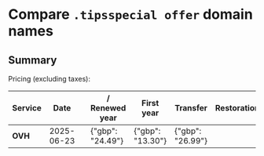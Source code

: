 # Compare `.tipsspecial offer` domain names

## Summary

Pricing (excluding taxes):

| Service | Date |  | / Renewed year | First year | Transfer | Restoration |
|--|--|--|--|--|--|--|
| **OVH** | 2025-06-23 |  | {"gbp": "24.49"} | {"gbp": "13.30"} | {"gbp": "26.99"} |  |
